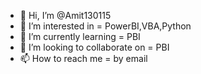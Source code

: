 - 👋 Hi, I’m @Amit130115
- 👀 I’m interested in = PowerBI,VBA,Python
- 🌱 I’m currently learning = PBI
- 💞️ I’m looking to collaborate on = PBI 
- 📫 How to reach me  = by email

<!---
Amit130115/Amit130115 is a ✨ special ✨ repository because its `README.md` (this file) appears on your GitHub profile.
You can click the Preview link to take a look at your changes.
--->
